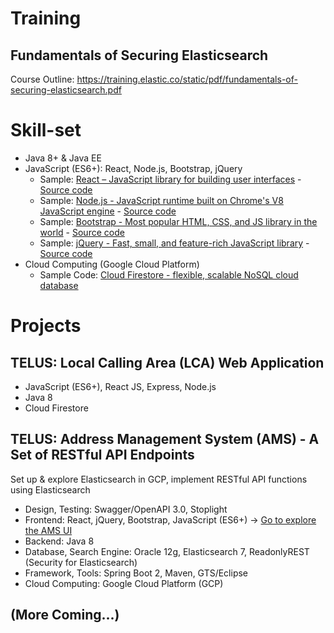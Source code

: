 # Training

## Fundamentals of Securing Elasticsearch
Course Outline: https://training.elastic.co/static/pdf/fundamentals-of-securing-elasticsearch.pdf

# Skill-set
- Java 8+ & Java EE
- JavaScript (ES6+): React, Node.js, Bootstrap, jQuery
  - Sample: [React – JavaScript library for building user interfaces](./react) - [Source code](https://github.com/valentine-dev/real-time-stock-quotes)
  - Sample: [Node.js - JavaScript runtime built on Chrome's V8 JavaScript engine](./nodejs) - [Source code](https://github.com/valentine-dev/real-time-stock-quotes)
  - Sample: [Bootstrap - Most popular HTML, CSS, and JS library in the world](./bootstrap) - [Source code](https://github.com/valentine-dev/jquery-bootstrap-apps)
  - Sample: [jQuery - Fast, small, and feature-rich JavaScript library](./jquery) - [Source code](https://github.com/valentine-dev/jquery-bootstrap-apps)
- Cloud Computing (Google Cloud Platform)
  - Sample Code: [Cloud Firestore - flexible, scalable NoSQL cloud database](https://github.com/valentine-dev/CloudFirestoreApp)

# Projects

## TELUS: Local Calling Area (LCA) Web Application
- JavaScript (ES6+), React JS, Express, Node.js
- Java 8
- Cloud Firestore

## TELUS: Address Management System (AMS) - A Set of RESTful API Endpoints
Set up & explore Elasticsearch in GCP, implement RESTful API functions using Elasticsearch
- Design, Testing: Swagger/OpenAPI 3.0, Stoplight
- Frontend: React, jQuery, Bootstrap, JavaScript (ES6+) -> [Go to explore the AMS UI](https://valentine-dev.github.io/showroom/address-auto-complete/index.html)
- Backend: Java 8
- Database, Search Engine: Oracle 12g, Elasticsearch 7, ReadonlyREST (Security for Elasticsearch)
- Framework, Tools: Spring Boot 2, Maven, GTS/Eclipse
- Cloud Computing: Google Cloud Platform (GCP)


## (More Coming...)
